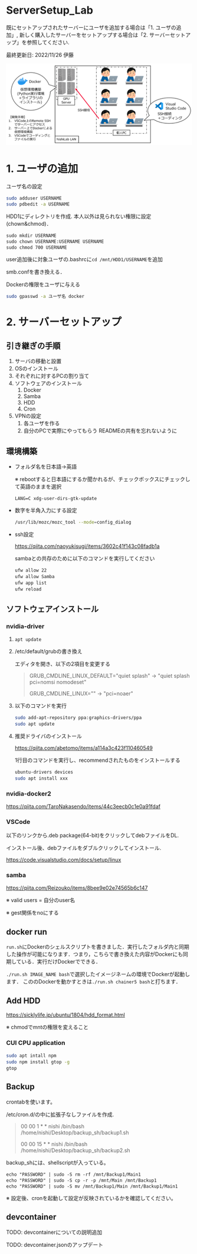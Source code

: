 # ServerSetup_Lab

既にセットアップされたサーバーにユーザを追加する場合は「1. ユーザの追加」, 新しく購入したサーバーをセットアップする場合は「2. サーバーセットアップ」を参照してください. 

最終更新日: 2022/11/26 伊藤

![summary](/summary.png)

# 1. ユーザの追加

ユーザ名の設定

```sh
sudo adduser USERNAME
sudo pdbedit -a USERNAME
```

HDD1にディレクトリを作成. 本人以外は見られない権限に設定(chown&chmod)．

```
sudo mkdir USERNAME
sudo chown USERNAME:USERNAME USERNAME
sudo chmod 700 USERNAME
```

user追加後に対象ユーザの.bashrcに`cd /mnt/HDD1/USERNAME`を追加

smb.confを書き換える．

Dockerの権限をユーザに与える

```sh
sudo gpasswd -a ユーザ名 docker
```

# 2. サーバーセットアップ

## 引き継ぎの手順
1. サーバの移動と設置
2. OSのインストール
3. それぞれに対するPCの割り当て
4. ソフトウェアのインストール
    1. Docker
    2. Samba
    3. HDD
    4. Cron
5. VPNの設定
    1. 各ユーザを作る
    2. 自分のPCで実際にやってもらう
READMEの共有を忘れないように

## 環境構築

- フォルダ名を日本語->英語

    ※ rebootすると日本語にするか聞かれるが、チェックボックスにチェックして英語のままを選択

    ```
    LANG=C xdg-user-dirs-gtk-update
    ```

- 数字を半角入力にする設定

    ```sh
    /usr/lib/mozc/mozc_tool --mode=config_dialog
    ```
- ssh設定

    https://qiita.com/naoyukisugi/items/3602c41f143c08fadb1a

    sambaとの共存のために以下のコマンドを実行してください

    ```sh
    ufw allow 22
    ufw allow Samba
    ufw app list
    ufw reload
    ```

## ソフトウェアインストール

### nvidia-driver

1. ```apt update```

2. /etc/default/grubの書き換え

    エディタを開き、以下の2項目を変更する

    > GRUB_CMDLINE_LINUX_DEFAULT="quiet splash" -> "quiet splash pci=nomsi nomodeset"
    > 
    > GRUB_CMDLINE_LINUX="" -> "pci=noaer"

3. 以下のコマンドを実行

    ```sh
    sudo add-apt-repository ppa:graphics-drivers/ppa
    sudo apt update
    ```

4. 推奨ドライバのインストール

    https://qiita.com/abetomo/items/a114a3c423f110460549

    1行目のコマンドを実行し、recommendされたものをインストールする

    ```sh
    ubuntu-drivers devices
    sudo apt install xxx
    ```

### nvidia-docker2

https://qiita.com/TaroNakasendo/items/44c3eecb0c1e0a91fdaf

### VSCode

以下のリンクから.deb package(64-bit)をクリックしてdebファイルをDL.

インストール後、debファイルをダブルクリックしてインストール.

https://code.visualstudio.com/docs/setup/linux

### samba
https://qiita.com/Reizouko/items/8bee9e02e74565b6c147

※ valid users = 自分のuser名

※ gest関係をnoにする

## docker run

`run.sh`にDockerのシェルスクリプトを書きました．実行したフォルダ内と同期した操作が可能になります．つまり，こちらで書き換えた内容がDockerにも同期している．実行だけDockerでできる．

`./run.sh IMAGE_NAME bash`で選択したイメージネームの環境でDockerが起動します．
こののDockerを動かすときは`./run.sh chainer5 bash`と打ちます．

## Add HDD

https://sicklylife.jp/ubuntu/1804/hdd_format.html

※ chmodでmntの権限を変えること

### CUI CPU application

```sh
sudo apt intall npm
sudo npm install gtop -g
gtop
```

## Backup

crontabを使います。

/etc/cron.d/の中に拡張子なしファイルを作成.

> 00 00 1 * * nishi /bin/bash /home/nishi/Desktop/backup_sh/backup1.sh
> 
> 00 00 15 * * nishi /bin/bash /home/nishi/Desktop/backup_sh/backup2.sh

backup_shには、shellscriptが入っている。

```
echo "PASSWORD" | sudo -S rm -rf /mnt/Backup1/Main1
echo "PASSWORD" | sudo -S cp -r -p /mnt/Main /mnt/Backup1
echo "PASSWORD" | sudo -S mv /mnt/Backup1/Main /mnt/Backup1/Main1
```

※ 設定後、cronを起動して設定が反映されているかを確認してください。

## devcontainer

TODO: devcontainerについての説明追加

TODO: devcontainer.jsonのアップデート

